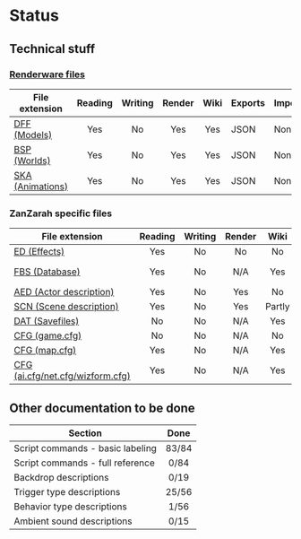 # Status

## Technical stuff
### [Renderware files](resources/RWBS/index.md)

| File extension | Reading | Writing | Render | Wiki | Exports | Imports |
|----------------|:-------:|:-------:|:------:|:----:|---------|---------|
| [DFF (Models)](resources/DFF.md)     | Yes | No | Yes | Yes | JSON | None |
| [BSP (Worlds)](resources/BSP.md)     | Yes | No | Yes | Yes | JSON | None |
| [SKA (Animations)](resources/SKA.md) | Yes | No | Yes | Yes | JSON | None |

### ZanZarah specific files

| File extension | Reading | Writing | Render | Wiki | Exports | Imports |
|----------------|:-------:|:-------:|:------:|:----:|---------|---------|
| [ED (Effects)](resources/ED.md)                           | Yes | No | No  | No  | JSON | None |
| [FBS (Database)](resources/FBS/index.md)                  | Yes | No | N/A | Yes | JSON, SQLite | None |
| [AED (Actor description)](resources/AED.md)               | Yes | No | Yes | No  | JSON | None |
| [SCN (Scene description)](resources/SCN/index.md)         | Yes | No | Yes | Partly  | JSON | None |
| [DAT (Savefiles)](resources/DAT.md)                       | No  | No | N/A | Yes  | None | None |
| [CFG (game.cfg)](resources/CFG/CFG_Game.md)                   | No  | No | N/A | No | None | None |
| [CFG (map.cfg)](resources/CFG/CFG_Map.md)                     | Yes | No | N/A | Yes | JSON | None |
| [CFG (ai.cfg/net.cfg/wizform.cfg)](resources/CFG/CFG_Vars.md) | Yes | No | N/A | Yes | JSON | None |

## Other documentation to be done

| Section | Done  |
|----------------|:-----:|
| Script commands - basic labeling | 83/84 |
| Script commands - full reference |  0/84 |
| Backdrop descriptions            |  0/19 |
| Trigger type descriptions        | 25/56 |
| Behavior type descriptions       |  1/56 |
| Ambient sound descriptions       |  0/15 |
